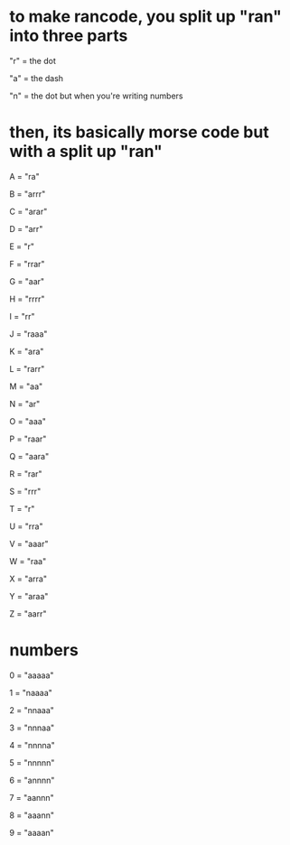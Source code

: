 # to make rancode, you split up "ran" into three parts

  

"r" = the dot

"a" = the dash

"n" = the dot but when you're writing numbers

  

# then, its basically morse code but with a split up "ran"

  

A = "ra"

B = "arrr"

C = "arar"

D = "arr"

E = "r"

F = "rrar"

G = "aar"

H = "rrrr"

I = "rr"

J = "raaa"

K = "ara"

L = "rarr"

M = "aa"

N = "ar"

O = "aaa"

P = "raar"

Q = "aara"

R = "rar"

S = "rrr"

T = "r"

U = "rra"

V = "aaar"

W = "raa"

X = "arra"

Y = "araa"

Z = "aarr"

# numbers

0 = "aaaaa"

1 = "naaaa"

2 = "nnaaa"

3 = "nnnaa"

4 = "nnnna"

5 = "nnnnn"

6 = "annnn"

7 = "aannn"

8 = "aaann"

9 = "aaaan"
